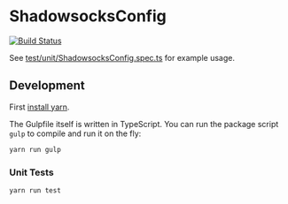 # ShadowsocksConfig

[![Build Status](https://travis-ci.org/uProxy/ShadowsocksConfig.svg?branch=master)](https://travis-ci.org/uProxy/ShadowsocksConfig)


See [test/unit/ShadowsocksConfig.spec.ts](test/unit/ShadowsocksConfig.spec.ts)
for example usage.

## Development

First [install yarn](https://yarnpkg.com/en/docs/install-ci).

The Gulpfile itself is written in TypeScript.
You can run the package script `gulp` to compile and run it on the fly:

```sh
yarn run gulp
```

### Unit Tests

```sh
yarn run test
```
